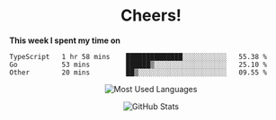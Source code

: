 <h1 align="center">Cheers!</h1>

**This week I spent my time on**
<!--START_SECTION:waka-->

```text
TypeScript   1 hr 58 mins    ██████████████░░░░░░░░░░░   55.38 %
Go           53 mins         ██████▒░░░░░░░░░░░░░░░░░░   25.10 %
Other        20 mins         ██▒░░░░░░░░░░░░░░░░░░░░░░   09.55 %
```

<!--END_SECTION:waka-->

<p align="center"><img src="https://github-readme-stats.vercel.app/api/top-langs/?username=thnkrn&layout=compact&hide=html&theme=tokyonight" alt="Most Used Languages" /></p>

<p align="center"><img src="https://github-readme-stats.vercel.app/api?username=thnkrn&show_icons=true&count_private=true&theme=tokyonight" alt="GitHub Stats" /></p>

<!-- <p align="center"><a href="https://wakatime.com"><img src="https://wakatime.com/share/@thnkrn/40092326-d1bd-471b-89da-9a7c63939402.png" /></p>
 -->
